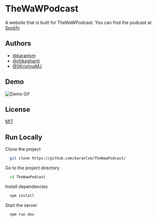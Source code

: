 
# TheWaWPodcast

A website that is built for TheWaWPodcast.
You can find the podcast at [Spotify](https://open.spotify.com/show/0TQuBhXjUOWEiEt3oFpDLO)
## Authors

- [@karanlvm](https://www.github.com/karanlvm)
- [@ritikaghanti](https://www.github.com/ritikaghanti)
- [@SKrishnaMJ](https://github.com/SKrishnaMJ)

## Demo
![Demo Gif](demo.gif)
## License

[MIT](https://choosealicense.com/licenses/mit/)


## Run Locally

Clone the project

```bash
  git clone https://github.com/karanlvm/TheWawPodcast/
```

Go to the project directory

```bash
  cd TheWawPodcast
```

Install dependencies

```bash
  npm install
```

Start the server

```bash
  npm run dev
```
